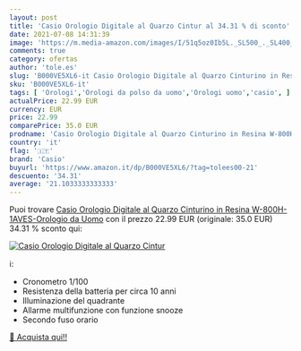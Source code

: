 ```yaml
---
layout: post
title: 'Casio Orologio Digitale al Quarzo Cintur al 34.31 % di sconto'
date: 2021-07-08 14:31:39
image: 'https://m.media-amazon.com/images/I/51q5oz0Ib5L._SL500_._SL400_.jpg'
comments: true
category: ofertas
author: 'tole.es'
slug: 'B000VE5XL6-it Casio Orologio Digitale al Quarzo Cinturino in Resina...'
sku: 'B000VE5XL6-it'
tags: [ 'Orologi','Orologi da polso da uomo','Orologi uomo','casio', ]
actualPrice: 22.99 EUR
currency: EUR
price: 22.99
comparePrice: 35.0 EUR
prodname: 'Casio Orologio Digitale al Quarzo Cinturino in Resina W-800H-1AVES-Orologio da Uomo'
country: 'it'
flag: '🇮🇹'
brand: 'Casio'
buyurl: 'https://www.amazon.it/dp/B000VE5XL6/?tag=tolees00-21'
descuento: '34.31'
average: '21.1033333333333'
---
```


Puoi trovare [Casio Orologio Digitale al Quarzo Cinturino in Resina W-800H-1AVES-Orologio da Uomo](https://www.amazon.it/dp/B000VE5XL6/?tag=tolees00-21) con il prezzo 22.99 EUR (originale: 35.0 EUR) 34.31 % sconto qui:

[![Casio Orologio Digitale al Quarzo Cintur](https://m.media-amazon.com/images/I/51q5oz0Ib5L._SL500_._SL400_.jpg)](https://www.amazon.it/dp/B000VE5XL6/?tag=tolees00-21)

ℹ️:

- Cronometro 1/100
- Resistenza della batteria per circa 10 anni
- Illuminazione del quadrante
- Allarme multifunzione con funzione snooze
- Secondo fuso orario

[🛒 Acquista qui!!](https://www.amazon.it/dp/B000VE5XL6/?tag=tolees00-21)
